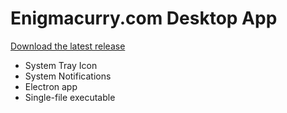 # Enigmacurry.com Desktop App

[Download the latest release](https://github.com/EnigmaCurry/enigmacurry.com-app/releases/latest)

 * System Tray Icon
 * System Notifications
 * Electron app
 * Single-file executable

